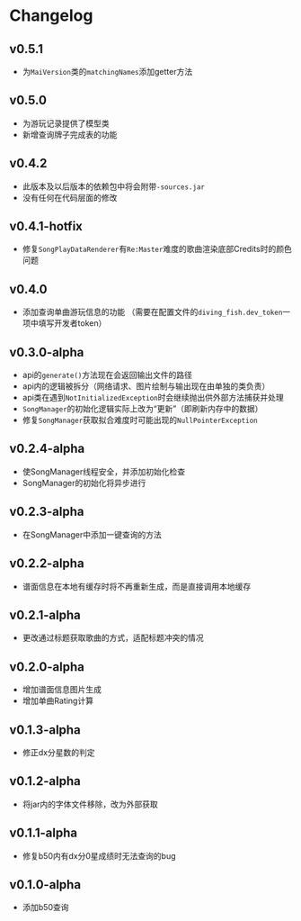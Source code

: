 # Changelog

## v0.5.1
 - 为`MaiVersion`类的`matchingNames`添加getter方法

## v0.5.0
 - 为游玩记录提供了模型类
 - 新增查询牌子完成表的功能

## v0.4.2
 - 此版本及以后版本的依赖包中将会附带`-sources.jar`
 - 没有任何在代码层面的修改

## v0.4.1-hotfix
 - 修复`SongPlayDataRenderer`有`Re:Master`难度的歌曲渲染底部Credits时的颜色问题

## v0.4.0
 - 添加查询单曲游玩信息的功能 （需要在配置文件的`diving_fish.dev_token`一项中填写开发者token）

## v0.3.0-alpha
 - api的`generate()`方法现在会返回输出文件的路径
 - api内的逻辑被拆分（网络请求、图片绘制与输出现在由单独的类负责）
 - api类在遇到`NotInitializedException`时会继续抛出供外部方法捕获并处理
 - `SongManager`的初始化逻辑实际上改为“更新”（即刷新内存中的数据）
 - 修复`SongManager`获取拟合难度时可能出现的`NullPointerException`

## v0.2.4-alpha
 - 使SongManager线程安全，并添加初始化检查
 - SongManager的初始化将异步进行

## v0.2.3-alpha
 - 在SongManager中添加一键查询的方法

## v0.2.2-alpha
 - 谱面信息在本地有缓存时将不再重新生成，而是直接调用本地缓存

## v0.2.1-alpha
 - 更改通过标题获取歌曲的方式，适配标题冲突的情况

## v0.2.0-alpha
 - 增加谱面信息图片生成
 - 增加单曲Rating计算

## v0.1.3-alpha
 - 修正dx分星数的判定

## v0.1.2-alpha
 - 将jar内的字体文件移除，改为外部获取

## v0.1.1-alpha
 - 修复b50内有dx分0星成绩时无法查询的bug

## v0.1.0-alpha
 - 添加b50查询